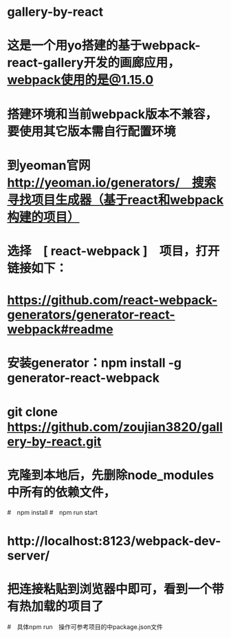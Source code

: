 # gallery-by-react
# 这是一个用yo搭建的基于webpack-react-gallery开发的画廊应用，webpack使用的是@1.15.0
# 搭建环境和当前webpack版本不兼容，要使用其它版本需自行配置环境
# 到yeoman官网　http://yeoman.io/generators/　搜索寻找项目生成器（基于react和webpack构建的项目）
# 选择　[ react-webpack ]　项目，打开链接如下：
# https://github.com/react-webpack-generators/generator-react-webpack#readme
# 安装generator：npm install -g generator-react-webpack
#
# git clone　https://github.com/zoujian3820/gallery-by-react.git
# 克隆到本地后，先删除node_modules中所有的依赖文件，
#　npm install
#　npm run start
#  http://localhost:8123/webpack-dev-server/
#  把连接粘贴到浏览器中即可，看到一个带有热加载的项目了
#　具体npm run　操作可参考项目的中package.json文件
